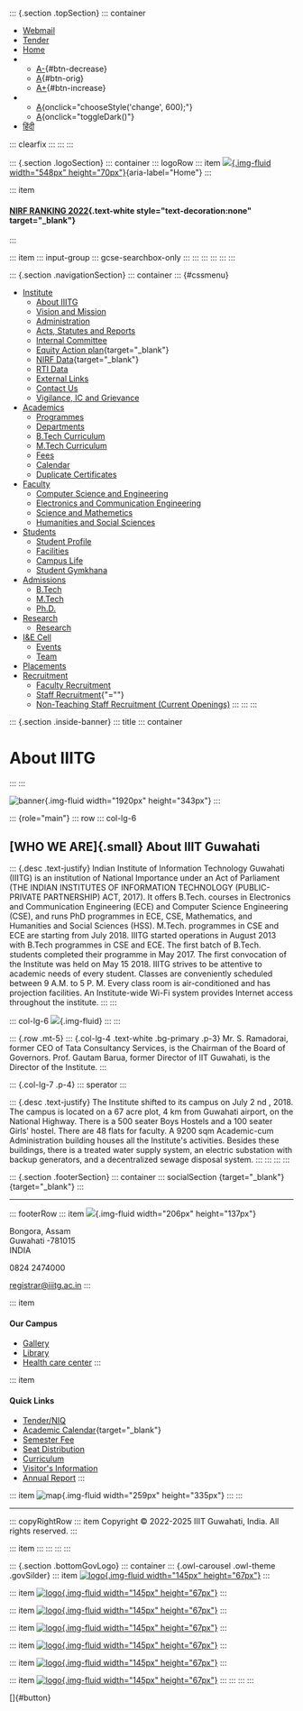 <div>

::: {.section .topSection}
::: container
-   [Webmail](mailto:registrar@iiitg.ac.in)
-   [Tender](https://www.iiitg.ac.in/tenderniq)
-   [Home](https://www.iiitg.ac.in/)
-   -   [A-](javascript:void(0)){#btn-decrease}
    -   [A](javascript:void(0)){#btn-orig}
    -   [A+](javascript:void(0)){#btn-increase}
-   -   [A](javascript:void(0)){onclick="chooseStyle('change', 600);"}
    -   [A](javascript:void(0)){onclick="toggleDark()"}
-   [हिंदी](https://www.iiitg.ac.in/hindi)

::: clearfix
:::
:::
:::

::: {.section .logoSection}
::: container
::: logoRow
::: item
[![](https://www.iiitg.ac.in/uploads/2023/08/01/7cb707d8dc0de4a798b10636d76db56c.png){.img-fluid
width="548px"
height="70px"}](https://www.iiitg.ac.in/){aria-label="Home"}
:::

::: item
#### [NIRF RANKING 2022](https://www.iiitg.ac.in/nirf-ranking-2022.html){.text-white style="text-decoration:none" target="_blank"}
:::

::: item
::: input-group
::: gcse-searchbox-only
:::
:::
:::
:::
:::
:::

::: {.section .navigationSection}
::: container
::: {#cssmenu}
-   [Institute](https://www.iiitg.ac.in/institute)
    -   [About IIITG](https://www.iiitg.ac.in/about-iiitg)
    -   [Vision and
        Mission](https://www.iiitg.ac.in/vission-and-mission)
    -   [Administration](https://www.iiitg.ac.in/administration)
    -   [Acts, Statutes and
        Reports](https://www.iiitg.ac.in/artsstatues-and-reports)
    -   [Internal Committee](https://www.iiitg.ac.in/internal-committee)
    -   [Equity Action
        plan](https://www.iiitg.ac.in/uploads/2023/03/13/IIITG__EAP_Dec20_March_21.pdf){target="_blank"}
    -   [NIRF
        Data](https://www.iiitg.ac.in/uploads/2023/03/13/NIRF_2023.pdf){target="_blank"}
    -   [RTI Data](https://www.iiitg.ac.in/rti-data)
    -   [External Links](https://www.iiitg.ac.in/external-links)
    -   [Contact Us](https://www.iiitg.ac.in/contact-us)
    -   [Vigilance, IC and
        Grievance](https://www.iiitg.ac.in/vigilance-ic-and-grievance-1)
-   [Academics](https://www.iiitg.ac.in/academic)
    -   [Programmes](https://www.iiitg.ac.in/programmes)
    -   [Departments](https://www.iiitg.ac.in/department)
    -   [B.Tech Curriculum](https://www.iiitg.ac.in/btech-curriculum)
    -   [M.Tech Curriculum](https://www.iiitg.ac.in/mtech-curriculum)
    -   [Fees](https://www.iiitg.ac.in/fees)
    -   [Calendar](https://www.iiitg.ac.in/calendar)
    -   [Duplicate
        Certificates](https://www.iiitg.ac.in/duplicate-certificates)
-   [Faculty](https://www.iiitg.ac.in/faculty)
    -   [Computer Science and
        Engineering](https://www.iiitg.ac.in/computer-science-and-engineering)
    -   [Electronics and Communication
        Engineering](https://www.iiitg.ac.in/electronics-and-communication-engineering)
    -   [Science and
        Mathemetics](https://www.iiitg.ac.in/science-and-mathemetics)
    -   [Humanities and Social
        Sciences](https://www.iiitg.ac.in/humanities-and-social-science)
-   [Students](https://www.iiitg.ac.in/student)
    -   [Student Profile](https://www.iiitg.ac.in/student-profile)
    -   [Facilities](https://www.iiitg.ac.in/facilities)
    -   [Campus Life](https://www.iiitg.ac.in/campus-life)
    -   [Student Gymkhana](https://www.iiitg.ac.in/student-gymkhana)
-   [Admissions](https://www.iiitg.ac.in/admissions)
    -   [B.Tech](https://www.iiitg.ac.in/btech)
    -   [M.Tech](https://www.iiitg.ac.in/mtech)
    -   [Ph.D.](https://www.iiitg.ac.in/phd)
-   [Research](https://www.iiitg.ac.in/research)
    -   [Research](https://www.iiitg.ac.in/research-1)
-   [I&E Cell](https://www.iiitg.ac.in/ecell)
    -   [Events](https://www.iiitg.ac.in/ecell/events)
    -   [Team](https://www.iiitg.ac.in/ecell/team)
-   [Placements](https://www.iiitg.ac.in/placements)
-   [Recruitment](https://www.iiitg.ac.in/recruitment-1)
    -   [Faculty
        Recruitment](https://www.iiitg.ac.in/recruitment/faculty/login.html)
    -   [Staff Recruitment](javascript:void(0)){\"=""}
    -   [Non-Teaching Staff Recruitment (Current
        Openings)](https://www.iiitg.ac.in/recruitment-of-junior-assistant-non-teaching)
:::
:::
:::

</div>

::: {.section .inside-banner}
::: title
::: container
# About IIITG
:::
:::

![banner](https://www.iiitg.ac.in/design/front/assets/images/about-banner.jpg){.img-fluid
width="1920px" height="343px"}
:::

::: {role="main"}
::: row
::: col-lg-6
## [WHO WE ARE]{.small} About IIIT Guwahati

::: {.desc .text-justify}
Indian Institute of Information Technology Guwahati (IIITG) is an
institution of National Importance under an Act of Parliament (THE
INDIAN INSTITUTES OF INFORMATION TECHNOLOGY (PUBLIC-PRIVATE PARTNERSHIP)
ACT, 2017). It offers B.Tech. courses in Electronics and Communication
Engineering (ECE) and Computer Science Engineering (CSE), and runs PhD
programmes in ECE, CSE, Mathematics, and Humanities and Social Sciences
(HSS). M.Tech. programmes in CSE and ECE are starting from July 2018.
IIITG started operations in August 2013 with B.Tech programmes in CSE
and ECE. The first batch of B.Tech. students completed their programme
in May 2017. The first convocation of the Institute was held on May 15
2018. IIITG strives to be attentive to academic needs of every student.
Classes are conveniently scheduled between 9 A.M. to 5 P. M. Every class
room is air-conditioned and has projection facilities. An Institute-wide
Wi-Fi system provides Internet access throughout the institute.
:::
:::

::: col-lg-6
![](https://cygnusdvlp.in/iiit-guwahati/uploads/2023/05/04/014aeb20a0953d06305c5af0332aa942.webp){.img-fluid}
:::
:::

::: {.row .mt-5}
::: {.col-lg-4 .text-white .bg-primary .p-3}
Mr. S. Ramadorai, former CEO of Tata Consultancy Services, is the
Chairman of the Board of Governors. Prof. Gautam Barua, former Director
of IIT Guwahati, is the Director of the Institute.
:::

::: {.col-lg-7 .p-4}
::: sperator
:::

::: {.desc .text-justify}
The Institute shifted to its campus on July 2 nd , 2018. The campus is
located on a 67 acre plot, 4 km from Guwahati airport, on the National
Highway. There is a 500 seater Boys Hostels and a 100 seater Girls'
hostel. There are 48 flats for faculty. A 9200 sqm Academic-cum
Administration building houses all the Institute's activities. Besides
these buildings, there is a treated water supply system, an electric
substation with backup generators, and a decentralized sewage disposal
system.
:::
:::
:::
:::

::: {.section .footerSection}
::: container
::: socialSection
[](https://www.facebook.com/iiitghy){target="_blank"}
[](https://twitter.com/IIITGhy){target="_blank"}
:::

------------------------------------------------------------------------

::: footerRow
::: item
![](https://www.iiitg.ac.in/uploads/2023/02/09/f26af917c40013d6cbfffd1d0ed49bd2.png){.img-fluid
width="206px" height="137px"}

Bongora, Assam\
Guwahati -781015\
INDIA

0824 2474000

registrar@iiitg.ac.in
:::

::: item
#### Our Campus

-   [Gallery](https://www.iiitg.ac.in/gallery)
-   [Library](https://www.iiitg.ac.in/library)
-   [Health care center](https://www.iiitg.ac.in/health-care-center)
:::

::: item
#### Quick Links

-   [Tender/NIQ](https://www.iiitg.ac.in/tenderniq)
-   [Academic
    Calendar](https://www.iiitg.ac.in/uploads/2023/12/11/c8ab816d128bc62b8c9433de2799259e.docx){target="_blank"}
-   [Semester Fee](https://www.iiitg.ac.in/semester-fee)
-   [Seat Distribution](https://www.iiitg.ac.in/seat-distribution)
-   [Curriculum](https://www.iiitg.ac.in/curriculum)
-   [Visitor\'s
    Information](https://www.iiitg.ac.in/visitors-information)
-   [Annual Report](https://www.iiitg.ac.in/annual-report)
:::

::: item
![map](https://www.iiitg.ac.in/uploads/2023/02/09/24db3e5cdc60a4214e37a6c221ded906.png){.img-fluid
width="259px" height="335px"}
:::
:::

------------------------------------------------------------------------

::: copyRightRow
::: item
Copyright © 2022-2025 IIIT Guwahati, India. All rights reserved.
:::

::: item
:::
:::
:::
:::

::: {.section .bottomGovLogo}
::: container
::: {.owl-carousel .owl-theme .govSilder}
::: item
[![logo](https://www.iiitg.ac.in/uploads/2023/05/04/f9b2197fdb91bff006dba6b7b83e3a28.webp){.img-fluid
width="145px" height="67px"}](https://www.makeinindia.com/)
:::

::: item
[![logo](https://www.iiitg.ac.in/uploads/2023/05/04/75609af1d3b016d9b786e2bdf5108812.webp){.img-fluid
width="145px" height="67px"}](https://www.mygov.in/)
:::

::: item
[![logo](https://www.iiitg.ac.in/uploads/2023/05/04/8fb52b79dd49450a190f0ca4b383faa5.webp){.img-fluid
width="145px" height="67px"}](#)
:::

::: item
[![logo](https://www.iiitg.ac.in/uploads/2023/05/04/f3ddbbb436945799e403ed672077a750.webp){.img-fluid
width="145px" height="67px"}](https://data.gov.in/)
:::

::: item
[![logo](https://www.iiitg.ac.in/uploads/2023/05/04/13ef941600938e269eaf1c91f3b12a36.webp){.img-fluid
width="145px" height="67px"}](https://www.india.gov.in/)
:::

::: item
[![logo](https://www.iiitg.ac.in/uploads/2023/05/04/9d834cdad1904a46227b72ce68bf99f3.webp){.img-fluid
width="145px"
height="67px"}](https://swachhbharatmission.gov.in/sbmcms/index.htm)
:::

::: item
[![logo](https://www.iiitg.ac.in/uploads/2023/05/04/be8706ffa86c461ee91fd82b356240e3.webp){.img-fluid
width="145px" height="67px"}](https://dsel.education.gov.in/150-years)
:::
:::
:::
:::

[]{#button}
